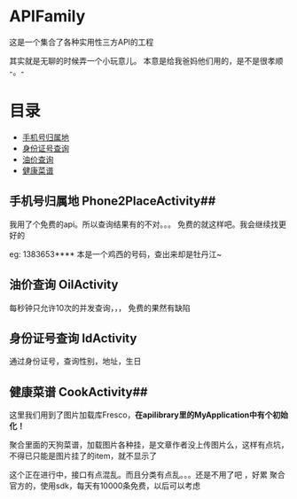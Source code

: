 # APIFamily

这是一个集合了各种实用性三方API的工程

其实就是无聊的时候弄一个小玩意儿。 本意是给我爸妈他们用的，是不是很孝顺 -。-

# 目录 #

- [手机号归属地](#phone2Place)
- [身份证号查询](#id)
- [油价查询](#oil)
- [健康菜谱](#cook)

## 手机号归属地 Phone2PlaceActivity##
<span id = "phone2Place"></span>
我用了个免费的api。所以查询结果有的不对。。。 免费的就这样吧。我会继续找更好的

eg: 1383653**** 本是一个鸡西的号码，查出来却是牡丹江~

## 油价查询 OilActivity ##
<span id = "oil"></span>
每秒钟只允许10次的并发查询，，， 免费的果然有缺陷

## 身份证号查询 IdActivity ##
<span id = "id"></span>
通过身份证号，查询性别，地址，生日

## 健康菜谱 CookActivity##
<span id = "cook"></span>
这里我们用到了图片加载库Fresco，**在apilibrary里的MyApplication中有个初始化！**

聚合里面的天狗菜谱，加载图片各种挂，是文章作者没上传图片么，这样有点坑，不得已只能是图片挂了的item，就不显示了

这个正在进行中，接口有点混乱。而且分类有点乱。。。还是不用了吧 ，好累
聚合官方的，使用sdk，每天有10000条免费，以后可以考虑
